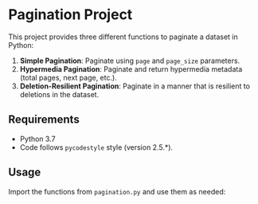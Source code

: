 # Pagination Project

This project provides three different functions to paginate a dataset in Python:

1. **Simple Pagination**: Paginate using `page` and `page_size` parameters.
2. **Hypermedia Pagination**: Paginate and return hypermedia metadata (total pages, next page, etc.).
3. **Deletion-Resilient Pagination**: Paginate in a manner that is resilient to deletions in the dataset.

## Requirements

- Python 3.7
- Code follows `pycodestyle` style (version 2.5.*).

## Usage

Import the functions from `pagination.py` and use them as needed:

